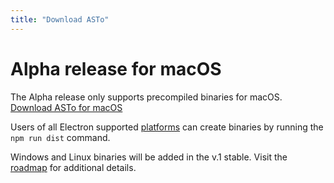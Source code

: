 ```yaml
---
title: "Download ASTo"
---
```


# Alpha release for macOS

The Alpha release only supports precompiled binaries for macOS. <a href="https://github.com/Or3stis/apparatus/releases/download/v0.1-alpha/apparatus-0.1.0.dmg" class="btn download">Download ASTo for macOS</a>

Users of all Electron supported [platforms](https://electronjs.org/docs/tutorial/supported-platforms) can create binaries by running the `npm run dist` command.

Windows and Linux binaries will be added in the v.1 stable. Visit the [roadmap](https://or3stis.github.io/apparatus/roadmap) for additional details.
